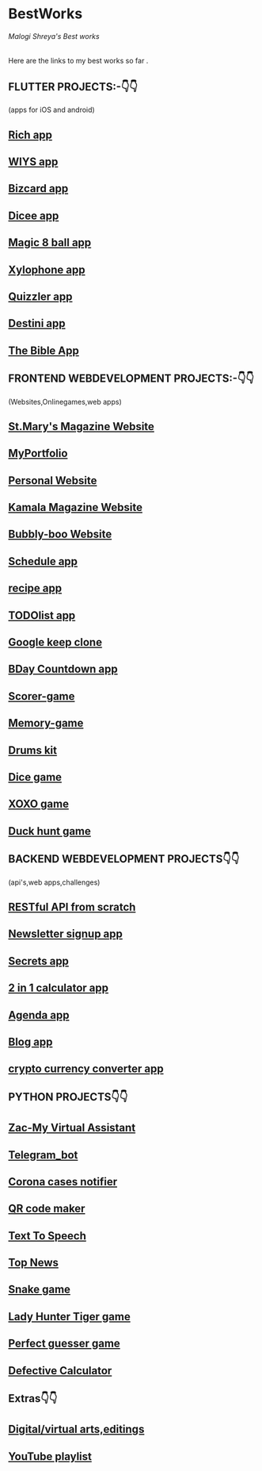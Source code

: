 # BestWorks
<h6>Malogi Shreya's Best works</h6>
Here are the links to my best works so far .

<h2>FLUTTER PROJECTS:-👇👇</h2>
(apps for iOS and android)

[Rich app](https://github.com/5hre9a/rich-app)
--
[WIYS app](https://github.com/5hre9a/WIYS-APP)
--
[Bizcard app](https://github.com/5hre9a/bizcard-app)
--
[Dicee app](https://github.com/5hre9a/dicee-app)
--
[Magic 8 ball app](https://github.com/5hre9a/magic-ball-app)
--
[Xylophone app](https://github.com/5hre9a/xylophone-app)
--
[Quizzler app](https://github.com/5hre9a/quizzler-app)
--
[Destini app](https://github.com/5hre9a/destini-app)
--
[The Bible App](https://github.com/5hre9a/TheBible_app)
--

<h2>FRONTEND WEBDEVELOPMENT PROJECTS:-👇👇</h2>
(Websites,Onlinegames,web apps)

[St.Mary's Magazine Website](https://github.com/5hre9a/emagz-website)
--
[MyPortfolio](https://github.com/5hre9a/MyPortfolio)
--
[Personal Website](https://github.com/5hre9a/my-ezyro-webby)
--
[Kamala Magazine Website](https://github.com/5hre9a/kamala-magz)
--
[Bubbly-boo Website](https://github.com/5hre9a/bubbly-boo)
--
[Schedule app](https://github.com/5hre9a/schedule-schema)
--
[recipe app](https://github.com/5hre9a/recipe-app)
--
[TODOlist app](https://github.com/5hre9a/TODO-list-app)
--
[Google keep clone](https://github.com/5hre9a/keepbox-app)
--
[BDay Countdown app](https://github.com/5hre9a/Bday-countdown)
--
[Scorer-game](https://github.com/5hre9a/scorer-game)
--
[Memory-game](https://github.com/5hre9a/memory-game)
--
[Drums kit](https://github.com/5hre9a/drums-kit)
--
[Dice game](https://github.com/5hre9a/Dice-game)
--
[XOXO game](https://github.com/5hre9a/XOXO-game)
--
[Duck hunt game](https://github.com/5hre9a/duckhunt-game)
--

<h2>BACKEND WEBDEVELOPMENT PROJECTS👇👇</h2>
(api's,web apps,challenges)

[RESTful API from scratch](https://github.com/5hre9a/RestAPI)
--
[Newsletter signup app](https://github.com/5hre9a/Newsletter-app)
--
[Secrets app](https://github.com/5hre9a/secrets-app)
--
[2 in 1 calculator app](https://github.com/5hre9a/Calculator-app)
--
[Agenda app](https://github.com/5hre9a/agenda-app)
--
[Blog app](https://github.com/5hre9a/blog-app)
--
[crypto currency converter app](https://github.com/5hre9a/cryptocurrency_converter)
--

<h2>PYTHON PROJECTS👇👇</h2>

[Zac-My Virtual Assistant](https://github.com/5hre9a/ZAC)
--
[Telegram_bot](https://github.com/5hre9a/zac-bot)
--
[Corona cases notifier](https://github.com/5hre9a/corona-cases-notifyer)
--
[QR code maker](https://github.com/5hre9a/QRcode-maker)
--
[Text To Speech](https://github.com/5hre9a/corona-cases-notifyer)
--
[Top News](https://github.com/5hre9a/TopNews)
--
[Snake game](https://github.com/5hre9a/snake-game)
--
[Lady Hunter Tiger game](https://github.com/5hre9a/LHT-game)
--
[Perfect guesser game](https://github.com/5hre9a/PerfectGuesser_game)
--
[Defective Calculator](https://github.com/5hre9a/defective_calculator)
--
<h2>Extras👇👇</h2>

[Digital/virtual arts,editings](https://github.com/5hre9a/vsco)
--
[YouTube playlist](https://github.com/5hre9a/YouTube_5hre9a)
--

